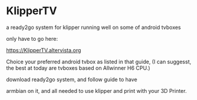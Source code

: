 # KlipperTV
a ready2go system for klipper running well on some of android tvboxes

only have to go here:

https://KlipperTV.altervista.org

Choice your preferred android tvbox as listed in that guide, (I can suggesst, the best at today are tvboxes based on Allwinner H6 CPU.) 

download ready2go system, and follow guide to have

armbian on it, and all needed to use klipper and print with your 3D Printer.
